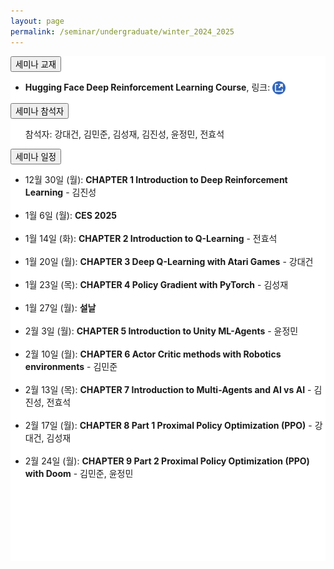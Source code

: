 ```yaml
---
layout: page
permalink: /seminar/undergraduate/winter_2024_2025
---
```


<section>
    <div class="cw-content container-fluid">
        <div class="cyw-container">
            <div class="container">
                <!--Start Container Div-->
                <div style="background-color:white;" class="container-fluid">
                    <!--Start Content Grid-->
                    <section class="row content" style="padding-bottom:100px">
                        <section class="content-wrapper title-section">
                        <!-- <h2 class="title-level-1">Projects</h2> -->
                        </section>
                        <section style="width:100%" class="content-wrapper">
                            <article>
                                <button class="accordion">세미나 교재</button>
                                <div class="panel article-content-1">
                                    <ul>
                                        <li>
                                            <strong>Hugging Face Deep Reinforcement Learning Course</strong>,
                                            링크: <a href="https://huggingface.co/learn/deep-rl-course/unit0/introduction"
                                               target="_blank">
                                                <img src="/assets/images/external_link.png" style="width: 1.5em;vertical-align:middle;"/>
                                            </a>
                                        </li>
                                    </ul>
                                </div>
                            </article>
                        </section>
                        <section style="width:100%" class="content-wrapper">
                            <article>
                                <button class="accordion">세미나 참석자</button>
                                <div class="panel article-content-1">
                                    <ul>참석자: 강대건, 김민준, 김성재, 김진성, 윤정민, 전효석</ul>
                                </div>
                            </article>
                        </section>
                        <section style="width:100%" class="content-wrapper">
                            <article>
                                <button class="accordion">세미나 일정</button>
                                <div class="panel article-content-1">
                                    <ul>
                                        <li>12월 30일 (월): <strong>CHAPTER 1 Introduction to Deep Reinforcement Learning</strong> - 김진성</li>
                                        <br/>
                                        <li> 1월  6일 (월): <strong>CES 2025</strong></li>
                                        <br/>
                                        <li> 1월  14일 (화): <strong>CHAPTER 2 Introduction to Q-Learning</strong> - 전효석</li>
                                        <br/>
                                        <li> 1월  20일 (월): <strong>CHAPTER 3 Deep Q-Learning with Atari Games</strong> - 강대건</li>
                                        <br/>
                                        <li> 1월  23일 (목): <strong>CHAPTER 4 Policy Gradient with PyTorch</strong> - 김성재</li>                    
                                        <br/>
                                        <li> 1월  27일 (월): <strong>설날</strong></li>
                                        <br/>
                                        <li> 2월  3일 (월): <strong>CHAPTER 5 Introduction to Unity ML-Agents</strong> - 윤정민</li>
                                        <br/>
                                        <li> 2월  10일 (월): <strong>CHAPTER 6 Actor Critic methods with Robotics environments</strong> - 김민준</li>
                                        <br/>
                                        <li> 2월  13일 (목): <strong>CHAPTER 7 Introduction to Multi-Agents and AI vs AI</strong> - 김진성, 전효석</li>
                                        <br/>                                        
                                        <li> 2월  17일 (월): <strong>CHAPTER 8 Part 1 Proximal Policy Optimization (PPO)</strong> - 강대건, 김성재</li>
                                        <br/>
                                        <li> 2월  24일 (월): <strong>CHAPTER 9 Part 2 Proximal Policy Optimization (PPO) with Doom</strong> - 김민준, 윤정민</li>
                                    </ul>
                                </div>
                            </article>
                            <br/>
                        </section>
                    </section>
                </div>
                <!--End Content Grid-->
            </div>
        </div>
    </div>
</section>

<script type="text/javascript">
    var acc = document.getElementsByClassName("accordion");

    for (var i = 0; i < acc.length; i++) {
        acc[i].addEventListener("click", function () {
            this.classList.toggle("acc_active");
            var panel = this.nextElementSibling;
            if (panel.style.maxHeight) {
                panel.style.maxHeight = null;
            } else {
                panel.style.maxHeight = panel.scrollHeight + "px";
            }
        });
    }

    for (var i = 0; i < acc.length; i++) {
        acc[i].click();
    }
</script>

